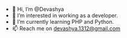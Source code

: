- 👋 Hi, I’m @Devashya
- 👀 I’m interested in working as a developer.
- 🌱 I’m currently learning PHP and Python.
- 📫 Reach me on devashya.1312@gmail.com

<!---
Devashya/Devashya is a ✨ special ✨ repository because its `README.md` (this file) appears on your GitHub profile.
You can click the Preview link to take a look at your changes.
--->
